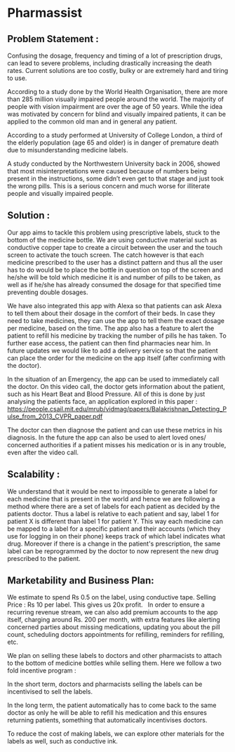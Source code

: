 # Pharmassist

## Problem Statement :

Confusing the dosage, frequency and timing of a lot of prescription drugs, can lead to severe problems, including drastically increasing the death rates. Current solutions are too costly, bulky or are extremely hard and tiring to use. 

According to a study done by the World Health Organisation, there are more than 285 million visually impaired people around the world. The majority of people with vision impairment are over the age of 50 years. While the idea was motivated by concern for blind and visually impaired patients, it can be applied to the common old man and in general any patient. 

According to a study performed at University of College London, a third of the elderly population (age 65 and older) is in danger of premature death due to misunderstanding medicine labels.

A study conducted by the Northwestern University back in 2006, showed that most misinterpretations were caused because of numbers being present in the instructions, some didn’t even get to that stage and just took the wrong pills. This is a serious concern and much worse for illiterate people and visually impaired people. 

## Solution : 

Our app aims to tackle this problem using prescriptive labels, stuck to the bottom of the medicine bottle. We are using conductive material such as conductive copper tape to create a circuit between the user and the touch screen to activate the touch screen. The catch however is that each medicine prescribed to the user has a distinct pattern and thus all the user has to do would be to place the bottle in question on top of the screen and he/she will be told which medicine it is and number of pills to be taken, as well as if he/she has already consumed the dosage for that specified time preventing double dosages. 

We have also integrated this app with Alexa so that patients can ask Alexa to tell them about their dosage in the comfort of their beds. In case they need to take medicines, they can use the app to tell them the exact dosage per medicine, based on the time. The app also has a feature to alert the patient to refill his medicine by tracking the number of pills he has taken. To further ease access, the patient can then find pharmacies near him. In future updates we would like to add a delivery service so that the patient can place the order for the medicine on the app itself (after confirming with the doctor). 

In the situation of an Emergency, the app can be used to immediately call the doctor. On this video call, the doctor gets information about the patient, such as his Heart Beat and Blood Pressure. All of this is done by just analysing the patients face, an application explored in this paper : https://people.csail.mit.edu/mrub/vidmag/papers/Balakrishnan_Detecting_Pulse_from_2013_CVPR_paper.pdf

The doctor can then diagnose the patient and can use these metrics in his diagnosis. In the future the  app can also be used to alert loved ones/ concerned authorities if a patient misses his medication or is in any trouble, even after the video call. 

## Scalability : 

We understand that it would be next to impossible to generate a label for each medicine that is present in the world and hence we are following a method where there are a set of labels for each patient as decided by the patients doctor. Thus a label is relative to each patient and say, label 1 for patient X is different than label 1 for patient Y. This way each medicine can be mapped to a label for a specific patient and their accounts (which they use for logging in on their phone) keeps track of which label indicates what drug. Moreover if there is a change in the patient's prescription, the same label can be reprogrammed by the doctor to now represent the new drug prescribed to the patient. 


## Marketability and Business Plan: 

We estimate to spend Rs 0.5 on the label, using conductive tape.
Selling Price : Rs 10 per label. 
This gives us 20x profit. 
 
In order to ensure a recurring revenue stream, we can also add premium accounts to the app itself, charging around Rs. 200 per month, with extra features like alerting concerned parties about missing medications, updating you about the pill count, scheduling doctors appointments for refilling, reminders for refilling, etc. 

We plan on selling these labels to doctors and other pharmacists to attach to the bottom of medicine bottles while selling them. Here we follow a two fold incentive program : 

In the short term, doctors and pharmacists selling the labels can be incentivised to sell the labels. 

In the long term, the patient automatically has to come back to the same doctor as only he will be able to refill his medication and this ensures returning patients, something that automatically incentivises doctors. 

To reduce the cost of making labels, we can explore other materials for the labels as well, such as conductive ink.


